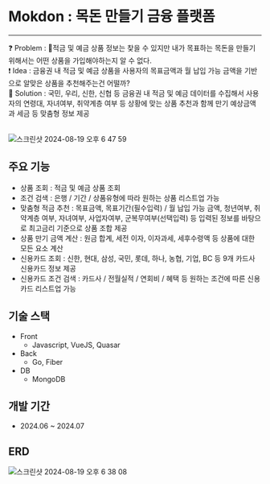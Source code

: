 # Mokdon : 목돈 만들기 금융 플랫폼
<hr>
❓ Problem : 적금 및 예금 상품 정보는 찾을 수 있지만 내가 목표하는 목돈을 만들기 위해서는 어떤 상품을 가입해야하는지 알 수 없다.<br>
❗️ Idea : 금융권 내 적금 및 예금 상품을 사용자의 목표금액과 월 납입 가능 금액을 기반으로 알맞은 상품을 추천해주는건 어떨까?<br>
💯 Solution : 국민, 우리, 신한, 신협 등 금융권 내 적금 및 예금 데이터를 수집해서 사용자의 연령대, 자녀여부, 취약계층 여부 등 상황에 맞는 상품 추천과 함께 만기 예상금액과 세금 등 맞춤형 정보 제공
<br>
<br>


![스크린샷 2024-08-19 오후 6 47 59](https://github.com/user-attachments/assets/1375c53d-c500-4430-90d3-f5402f5f6fe9)




## 주요 기능
- 상품 조회 : 적금 및 예금 상품 조회
- 조건 검색 : 은행 / 기간 / 상품유형에 따라 원하는 상품 리스트업 가능
- 맞춤형 적금 추천 : 목표금액, 목표기간(필수입력) / 월 납입 가능 금액, 청년여부, 취약계층 여부, 자녀여부, 사업자여부, 군복무여부(선택입력) 등 입력된 정보를 바탕으로 최고금리 기준으로 상품 조합 제공
- 상품 만기 금액 계산 : 원금 합계, 세전 이자, 이자과세, 세후수령액 등 상품에 대한 모든 요소 계산
- 신용카드 조회 : 신한, 현대, 삼성, 국민, 롯데, 하나, 농협, 기업, BC 등 9개 카드사 신용카드 정보 제공
- 신용카드 조건 검색 : 카드사 / 전월실적 / 연회비 / 혜택 등 원하는 조건에 따른 신용카드 리스트업 가능

## 기술 스택
- Front
  - Javascript, VueJS, Quasar<br>
- Back
  - Go, Fiber
- DB
  - MongoDB

## 개발 기간
- 2024.06 ~ 2024.07
## ERD


![스크린샷 2024-08-19 오후 6 38 08](https://github.com/user-attachments/assets/bd9e3e4c-b63b-44d5-ae79-3020d4c37f98)
